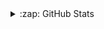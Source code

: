 
<details>
  <summary>:zap: GitHub Stats</summary>

  <img align="left" alt="codeSTACKr's GitHub Stats" src="https://github-readme-stats-johannes7k75.vercel.app//api?username=Johannes7k75&show_icons=true&hide_border=true" />

</details>
